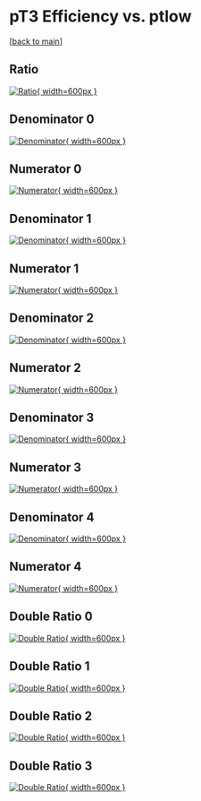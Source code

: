 # pT3 Efficiency vs. ptlow

[[back to main](./)]



## Ratio

[![Ratio](../mtv/var/pT3_base_0_0_eff_ptlow.png){ width=600px }](../mtv/var/pT3_base_0_0_eff_ptlow.pdf)

## Denominator 0

[![Denominator](../mtv/den/pT3_base_0_0_eff_ptlow_den0.png){ width=600px }](../mtv/den/pT3_base_0_0_eff_ptlow_den0.pdf)

## Numerator 0

[![Numerator](../mtv/num/pT3_base_0_0_eff_ptlow_num0.png){ width=600px }](../mtv/num/pT3_base_0_0_eff_ptlow_num0.pdf)

## Denominator 1

[![Denominator](../mtv/den/pT3_base_0_0_eff_ptlow_den1.png){ width=600px }](../mtv/den/pT3_base_0_0_eff_ptlow_den1.pdf)

## Numerator 1

[![Numerator](../mtv/num/pT3_base_0_0_eff_ptlow_num1.png){ width=600px }](../mtv/num/pT3_base_0_0_eff_ptlow_num1.pdf)

## Denominator 2

[![Denominator](../mtv/den/pT3_base_0_0_eff_ptlow_den2.png){ width=600px }](../mtv/den/pT3_base_0_0_eff_ptlow_den2.pdf)

## Numerator 2

[![Numerator](../mtv/num/pT3_base_0_0_eff_ptlow_num2.png){ width=600px }](../mtv/num/pT3_base_0_0_eff_ptlow_num2.pdf)

## Denominator 3

[![Denominator](../mtv/den/pT3_base_0_0_eff_ptlow_den3.png){ width=600px }](../mtv/den/pT3_base_0_0_eff_ptlow_den3.pdf)

## Numerator 3

[![Numerator](../mtv/num/pT3_base_0_0_eff_ptlow_num3.png){ width=600px }](../mtv/num/pT3_base_0_0_eff_ptlow_num3.pdf)

## Denominator 4

[![Denominator](../mtv/den/pT3_base_0_0_eff_ptlow_den4.png){ width=600px }](../mtv/den/pT3_base_0_0_eff_ptlow_den4.pdf)

## Numerator 4

[![Numerator](../mtv/num/pT3_base_0_0_eff_ptlow_num4.png){ width=600px }](../mtv/num/pT3_base_0_0_eff_ptlow_num4.pdf)

## Double Ratio 0

[![Double Ratio](../mtv/ratio/pT3_base_0_0_eff_ptlow_ratio0.png){ width=600px }](../mtv/ratio/pT3_base_0_0_eff_ptlow_ratio0.pdf)

## Double Ratio 1

[![Double Ratio](../mtv/ratio/pT3_base_0_0_eff_ptlow_ratio1.png){ width=600px }](../mtv/ratio/pT3_base_0_0_eff_ptlow_ratio1.pdf)

## Double Ratio 2

[![Double Ratio](../mtv/ratio/pT3_base_0_0_eff_ptlow_ratio2.png){ width=600px }](../mtv/ratio/pT3_base_0_0_eff_ptlow_ratio2.pdf)

## Double Ratio 3

[![Double Ratio](../mtv/ratio/pT3_base_0_0_eff_ptlow_ratio3.png){ width=600px }](../mtv/ratio/pT3_base_0_0_eff_ptlow_ratio3.pdf)


